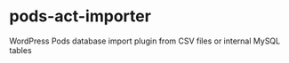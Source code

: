 pods-act-importer
=================

WordPress Pods database import plugin from CSV files or internal MySQL tables
